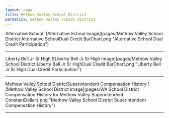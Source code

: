 ```yaml
---
layout: page
title: Methow Valley School District
permalink: methow valley school district
---
```



Alternative School
![Alternative School Image](pages/Methow Valley School District Alternative SchoolDual Credit BarChart.png "Alternative School Dual Credit Participation")

___

Liberty Bell Jr Sr High
![Liberty Bell Jr Sr High Image](pages/Methow Valley School District Liberty Bell Jr Sr HighDual Credit BarChart.png "Liberty Bell Jr Sr High Dual Credit Participation")

___

Methow Valley School DistrictSuperintendent Compensation History
![Methow Valley School District Image](pages/WA School District Compensation History for Methow Valley Superintendent ConstantDollars.png "Methow Valley School District Superintendent Compensation History")

___

